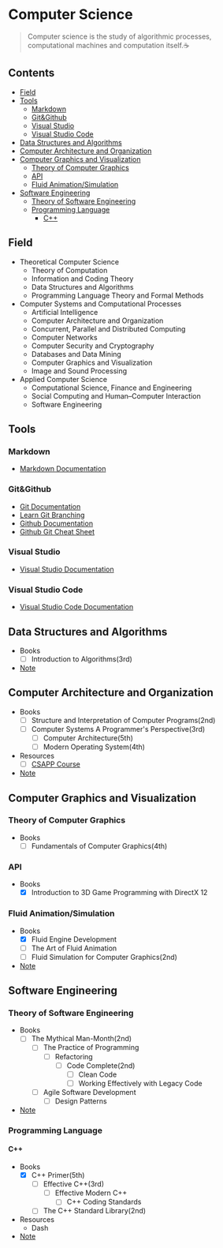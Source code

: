 # Computer Science

> Computer science is the study of algorithmic processes, computational machines and
> computation itself.:coffee:

## Contents

- [Field](#Field)
- [Tools](#Tools)
    - [Markdown](#Markdown)
    - [Git&Github](#GitGithub)
    - [Visual Studio](#Visual-Studio)
    - [Visual Studio Code](#Visual-Studio-Code)
- [Data Structures and Algorithms](#Data-Structures-and-Algorithms)
- [Computer Architecture and Organization](#Computer-Architecture-and-Organization)
- [Computer Graphics and Visualization](#Computer-Graphics-and-Visualization)
    - [Theory of Computer Graphics](#Theory-of-Computer-Graphics)
    - [API](#API)
    - [Fluid Animation/Simulation](#Fluid-AnimationSimulation)
- [Software Engineering](#Software-Engineering)
    - [Theory of Software Engineering](#Theory-of-Software-Engineering)
    - [Programming Language](#Programming-Language)
        - [C++](#C)   

## Field

- Theoretical Computer Science
    - Theory of Computation
    - Information and Coding Theory
    - Data Structures and Algorithms
    - Programming Language Theory and Formal Methods
- Computer Systems and Computational Processes
    - Artificial Intelligence
    - Computer Architecture and Organization
    - Concurrent, Parallel and Distributed Computing
    - Computer Networks
    - Computer Security and Cryptography
    - Databases and Data Mining
    - Computer Graphics and Visualization 
    - Image and Sound Processing
- Applied Computer Science
    - Computational Science, Finance and Engineering
    - Social Computing and Human–Computer Interaction
    - Software Engineering

## Tools

### Markdown

- [Markdown Documentation](https://www.markdownguide.org)

### Git&Github

- [Git Documentation](https://git-scm.com/doc)
- [Learn Git Branching](https://learngitbranching.js.org) 
- [Github Documentation](https://docs.github.com/en)
- [Github Git Cheat Sheet](https://training.github.com/downloads/github-git-cheat-sheet.pdf)

### Visual Studio

- [Visual Studio Documentation](https://docs.microsoft.com/en-us/visualstudio/windows/?view=vs-2019&preserve-view=true) 

### Visual Studio Code

- [Visual Studio Code Documentation](https://code.visualstudio.com/docs)
 
## Data Structures and Algorithms

- Books
    - [ ] Introduction to Algorithms(3rd)
- [Note](/Notes/Data%20Structures%20and%20Algorithms.md)

## Computer Architecture and Organization

- Books
    - [ ] Structure and Interpretation of Computer Programs(2nd)
    - [ ] Computer Systems A Programmer's Perspective(3rd)
        - [ ] Computer Architecture(5th)
        - [ ] Modern Operating System(4th)
- Resources
    - [ ] [CSAPP Course](https://www.bilibili.com/video/av24540152)  
- [Note]()

## Computer Graphics and Visualization

### Theory of Computer Graphics

- Books
    - [ ] Fundamentals of Computer Graphics(4th)

### API

- Books
    - [x] Introduction to 3D Game Programming with DirectX 12

### Fluid Animation/Simulation

- Books
    - [x] Fluid Engine Development
    - [ ] The Art of Fluid Animation
    - [ ] Fluid Simulation for Computer Graphics(2nd)
- [Note]() 

## Software Engineering

### Theory of Software Engineering

- Books
    - [ ] The Mythical Man-Month(2nd)
        - [ ] The Practice of Programming
            - [ ] Refactoring
                - [ ] Code Complete(2nd) 
                    - [ ] Clean Code
                    - [ ] Working Effectively with Legacy Code
        - [ ] Agile Software Development
            - [ ] Design Patterns
- [Note]() 
 
### Programming Language

#### C++

- Books
    - [x] C++ Primer(5th)
        - [ ] Effective C++(3rd)
            - [ ] Effective Modern C++ 
                - [ ] C++ Coding Standards
        - [ ] The C++ Standard Library(2nd) 
- Resources
    - Dash   
- [Note](/Notes/C%2B%2B.md) 
